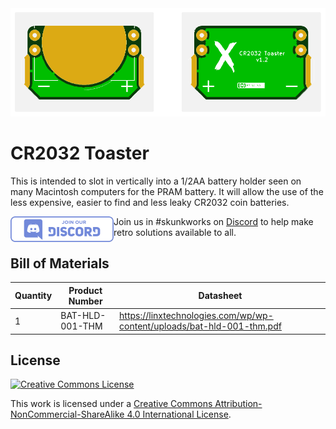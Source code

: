 <img src="docs/CR2032 Toaster v1.2.png" alt="gerber preview CR2032 Toast v1.2" />

# CR2032 Toaster

This is intended to slot in vertically into a 1/2AA battery holder seen on many Macintosh computers for the PRAM battery. It will allow the use of the less expensive, easier to find and less leaky CR2032 coin batteries.



<a rel="Discord Open Retro SCSI #skunkworks" href="https://discord.gg/MHvNY38E"><img src="docs/discordbanner.png" alt="Discord Open Retro SCSI #skunkworks" style="float: left;" /></a>

Join us in #skunkworks on [Discord](https://discord.gg/MHvNY38E) to help make retro solutions available to all.



## Bill of Materials

| Quantity | Product Number  | Datasheet                                                    |
| :------- | --------------- | ------------------------------------------------------------ |
| 1        | BAT-HLD-001-THM | https://linxtechnologies.com/wp/wp-content/uploads/bat-hld-001-thm.pdf |



## License

<a rel="license" href="http://creativecommons.org/licenses/by-nc-sa/4.0/"><img alt="Creative Commons License" style="border-width:0" src="https://i.creativecommons.org/l/by-nc-sa/4.0/88x31.png" /></a>

This work is licensed under a <a rel="license" href="http://creativecommons.org/licenses/by-nc-sa/4.0/">Creative Commons Attribution-NonCommercial-ShareAlike 4.0 International License</a>.





